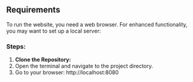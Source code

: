 ## Requirements

To run the website, you need a web browser. For enhanced functionality, you may want to set up a local server:

### Steps:

1. **Clone the Repository:**
2. Open the terminal and navigate to the project directory.
3. Go to your browser: http://localhost:8080

